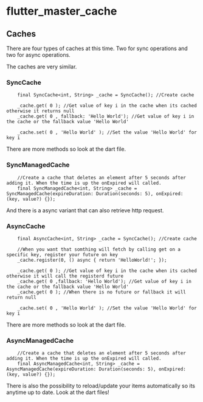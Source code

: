 # flutter_master_cache

## Caches
There are four types of caches at this time. Two for sync operations and two for async operations.

The caches are very similar.

### SyncCache
```
    final SyncCache<int, String> _cache = SyncCache(); //Create cache
    
    _cache.get( 0 ); //Get value of key i in the cache when its cached otherwise it returns null
    _cache.get( 0 , fallback: 'Hello World'); //Get value of key i in the cache or the fallback value 'Hello World'
    
    _cache.set( 0 , 'Hello World' ); //Set the value 'Hello World' for key i 
```
There are more methods so look at the dart file.

### SyncManagedCache
```
    //Create a cache that deletes an element after 5 seconds after adding it. When the time is up the onExpired will called.
    final SyncManagedCache<int, String> _cache = SyncManagedCache(expireDuration: Duration(seconds: 5), onExpired: (key, value?) {});
```

And there is a async variant that can also retrieve http request.

### AsyncCache
```
    final AsyncCache<int, String> _cache = SyncCache(); //Create cache
    
    //When you want that somthing will fetch by calling get on a specific key, register your future on key
    _cache.register(0, () async { return 'HelloWorld!'; });
    
    _cache.get( 0 ); //Get value of key i in the cache when its cached otherwise it will call the registerd future
    _cache.get( 0 ,fallback: 'Hello World'); //Get value of key i in the cache or the fallback value 'Hello World'
    _cache.get( 0 ); //When there is no future or fallback it will return null
    
    _cache.set( 0 , 'Hello World' ); //Set the value 'Hello World' for key i 
```
There are more methods so look at the dart file.

### AsyncManagedCache
```
    //Create a cache that deletes an element after 5 seconds after adding it. When the time is up the onExpired will called.
    final AsyncManagedCache<int, String> _cache = AsyncManagedCache(expireDuration: Duration(seconds: 5), onExpired: (key, value?) {});
```
There is also the possibility to reload/update your items automatically so its anytime up to date.
Look at the dart files!
